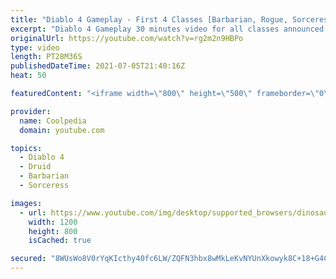 ```yaml
---
title: "Diablo 4 Gameplay - First 4 Classes [Barbarian, Rogue, Sorceress & Druid]"
excerpt: "Diablo 4 Gameplay 30 minutes video for all classes announced so far by Blizzard. The gameplay video is available in HD 1080p ..."
originalUrl: https://youtube.com/watch?v=rg2m2n9HBPo
type: video
length: PT28M36S
publishedDateTime: 2021-07-05T21:40:16Z
heat: 50

featuredContent: "<iframe width=\"800\" height=\"500\" frameborder=\"0\" src=\"https://www.youtube.com/embed/rg2m2n9HBPo\" allow=\"accelerometer; autoplay; encrypted-media; gyroscope; picture-in-picture\" allowfullscreen></iframe>"

provider:
  name: Coolpedia
  domain: youtube.com

topics:
  - Diablo 4
  - Druid
  - Barbarian
  - Sorceress

images:
  - url: https://www.youtube.com/img/desktop/supported_browsers/dinosaur.png
    width: 1200
    height: 800
    isCached: true

secured: "8WUsWo8V0rYqKIcthy40fc6LW/ZQFN3hbx8wMkLeKvNYUnXkowyk8C+18+G4CZIL1daz5SDfSrcS5LLaHDGeQZUlFZPzSnqPEPU2m+rMq7wudJ/HHClswREjqLdkpZ3+6YPg7lZA2646kH++ukqi/23uGZUFwozVrK1bwaJ31ozSW5bc3wQ1KgOJTtKrlP0Y2sDNGJyyUgLi3gBkVawezzPnbipTLbqtrC4/FJFBmC+nYb4uVaxA4gxcx4oebpApBzDxnzhJNrcXN+TeCupak1cIGwQtKymK3XbpQ90WkZ3F1aURnMu0ijft1uEDU1BTHIRdY4Kv3dHoneX2MMbJITwM0LK1jscuHFDsPb+peCXMZHlUrELwO1wZB4+y3SNDtADcIlVvQKofeqYdX5m50TFc4FIMtZ1lN0fvuIRsGE0=;qhSM8faLBZCc8wtgHr5k9Q=="
---
```


